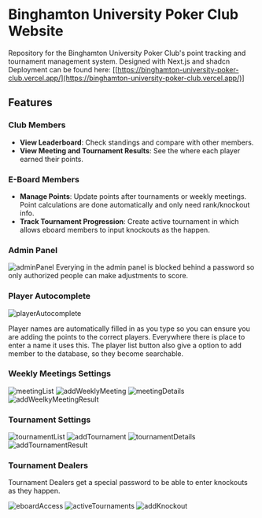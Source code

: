 # Binghamton University Poker Club Website

Repository for the Binghamton University Poker Club's point tracking and tournament management system.
Designed with Next.js and shadcn
Deployment can be found here: [[https://binghamton-university-poker-club.vercel.app/](https://binghamton-university-poker-club.vercel.app/)]

## Features

### Club Members
- **View Leaderboard**: Check standings and compare with other members.
- **View Meeting and Tournament Results**: See the where each player earned their points.

### E-Board Members
- **Manage Points**: Update points after tournaments or weekly meetings. Point calculations are done automatically and only need rank/knockout info.
- **Track Tournament Progression**: Create active tournament in which allows eboard members to input knockouts as the happen.

### Admin Panel
![adminPanel](readme-img/edit-options.png)
Everying in the admin panel is blocked behind a password so only authorized people can make adjustments to score.

### Player Autocomplete
![playerAutocomplete](readme-img/player-list.png)

Player names are automatically filled in as you type so you can ensure you are adding the points to the correct players.
Everywhere there is place to enter a name it uses this.
The player list button also give a option to add member to the database, so they become searchable.

### Weekly Meetings Settings
![meetingList](readme-img/meeting-list.png)
![addWeeklyMeeting](readme-img/add-weekly-meeting.png)
![meetingDetails](readme-img/meeting-details.png)
![addWeelkyMeetingResult](readme-img/add-new-meeting-result.png)

### Tournament Settings
![tournamentList](readme-img/tournament-list.png)
![addTournament](readme-img/create-new-tournament.png)
![tournamentDetails](readme-img/tournament-details.png)
![addTournamentResult](readme-img/add-tournament-result.png)

### Tournament Dealers
Tournament Dealers get a special password to be able to enter knockouts as they happen.

![eboardAccess](readme-img/eboard-access.png)
![activeTournaments](readme-img/active-tournaments.png)
![addKnockout](readme-img/add-knockout.png)